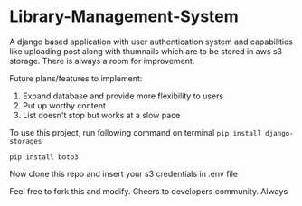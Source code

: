 # Library-Management-System

A django based application with user authentication system and capabilities like uploading post along with thumnails which are to be stored in aws s3 storage.
There is always a room for improvement.

Future plans/features to implement: 
1. Expand database and provide more flexibility to users
2. Put up worthy content 
3. List doesn't stop but works at a slow pace

To use this project, run following command on terminal
`pip install django-storages`

`pip install boto3`

Now clone this repo and insert your s3 credentials in .env file

Feel free to fork this and modify. Cheers to developers community. Always
